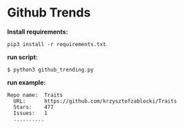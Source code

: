 # Github Trends

  

**Install requirements:**  

    pip3 install -r requirements.txt

**run script:**  

    $ python3 github_trending.py

**run example:**  

    Repo name:  Traits  
      URL:      https://github.com/krzysztofzablocki/Traits  
      Stars:    477  
      Issues:   1  
      ..........
  